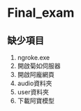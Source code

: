 # Final_exam

## 缺少項目
  1. ngroke.exe
  2. 開啟菊如伺服器
  3. 開啟阿龐網頁
  4. audio資料夾
  5. user資料夾
  6. 下載阿寶模型
